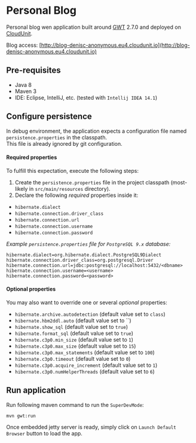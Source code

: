 # Personal Blog

Personal blog wen application built around [GWT](http://www.gwtproject.org) 2.7.0 and deployed on [CloudUnit](http://cloudunit.fr).

Blog access: [http://blog-denisc-anonymous.eu4.cloudunit.io](http://blog-denisc-anonymous.eu4.cloudunit.io)


## Pre-requisites
* Java 8
* Maven 3
* IDE: Eclipse, IntelliJ, etc. (tested with `Intellij IDEA 14.1`)


## Configure persistence
In debug environment, the application expects a configuration file named `persistence.properties` in the classpath.  
This file is already ignored by git configuration.

#### Required properties

To fulfill this expectation, execute the following steps:
 1. Create the `persistence.properties` file in the project classpath (most-likely in `src/main/resources` directory).
 2. Declare the following *required* properties inside it:
  * `hibernate.dialect`
  * `hibernate.connection.driver_class`
  * `hibernate.connection.url`
  * `hibernate.connection.username`
  * `hibernate.connection.password`

*Example `persistence.properties` file for `PostgreSQL 9.x` database:*
```
hibernate.dialect=org.hibernate.dialect.PostgreSQL9Dialect
hibernate.connection.driver_class=org.postgresql.Driver
hibernate.connection.url=jdbc:postgresql://localhost:5432/<dbname>
hibernate.connection.username=<username>
hibernate.connection.password=<password>
```

#### Optional properties

You may also want to override one or several *optional* properties:
 * `hibernate.archive.autodetection` (default value set to `class`)
 * `hibernate.hbm2ddl.auto` (default value set to ``)
 * `hibernate.show_sql` (default value set to `true`)
 * `hibernate.format_sql` (default value set to `true`) 
 * `hibernate.c3p0.min_size` (default value set to `1`)
 * `hibernate.c3p0.max_size` (default value set to `15`)
 * `hibernate.c3p0.max_statements` (default value set to `100`)
 * `hibernate.c3p0.timeout` (default value set to `0`)
 * `hibernate.c3p0.acquire_increment` (default value set to `1`)
 * `hibernate.c3p0.numHelperThreads` (default value set to `6`)


## Run application

Run following maven command to run the `SuperDevMode`:
```
mvn gwt:run
```

Once embedded jetty server is ready, simply click on `Launch Default Browser` button to load the app.

